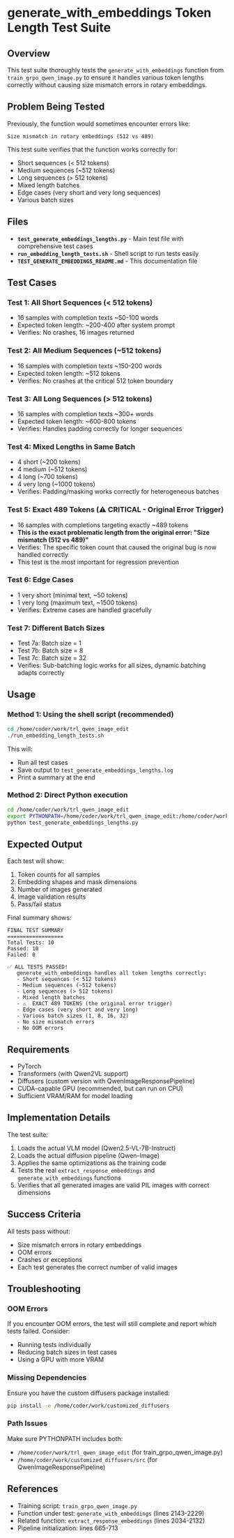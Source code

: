 # generate_with_embeddings Token Length Test Suite

## Overview

This test suite thoroughly tests the `generate_with_embeddings` function from `train_grpo_qwen_image.py` to ensure it handles various token lengths correctly without causing size mismatch errors in rotary embeddings.

## Problem Being Tested

Previously, the function would sometimes encounter errors like:
```
Size mismatch in rotary embeddings (512 vs 489)
```

This test suite verifies that the function works correctly for:
- Short sequences (< 512 tokens)
- Medium sequences (~512 tokens)
- Long sequences (> 512 tokens)
- Mixed length batches
- Edge cases (very short and very long sequences)
- Various batch sizes

## Files

- **`test_generate_embeddings_lengths.py`** - Main test file with comprehensive test cases
- **`run_embedding_length_tests.sh`** - Shell script to run tests easily
- **`TEST_GENERATE_EMBEDDINGS_README.md`** - This documentation file

## Test Cases

### Test 1: All Short Sequences (< 512 tokens)
- 16 samples with completion texts ~50-100 words
- Expected token length: ~200-400 after system prompt
- Verifies: No crashes, 16 images returned

### Test 2: All Medium Sequences (~512 tokens)
- 16 samples with completion texts ~150-200 words
- Expected token length: ~512 tokens
- Verifies: No crashes at the critical 512 token boundary

### Test 3: All Long Sequences (> 512 tokens)
- 16 samples with completion texts ~300+ words
- Expected token length: ~600-800 tokens
- Verifies: Handles padding correctly for longer sequences

### Test 4: Mixed Lengths in Same Batch
- 4 short (~200 tokens)
- 4 medium (~512 tokens)
- 4 long (~700 tokens)
- 4 very long (~1000 tokens)
- Verifies: Padding/masking works correctly for heterogeneous batches

### Test 5: Exact 489 Tokens (⚠️ CRITICAL - Original Error Trigger)
- 16 samples with completions targeting exactly ~489 tokens
- **This is the exact problematic length from the original error: "Size mismatch (512 vs 489)"**
- Verifies: The specific token count that caused the original bug is now handled correctly
- This test is the most important for regression prevention

### Test 6: Edge Cases
- 1 very short (minimal text, ~50 tokens)
- 1 very long (maximum text, ~1500 tokens)
- Verifies: Extreme cases are handled gracefully

### Test 7: Different Batch Sizes
- Test 7a: Batch size = 1
- Test 7b: Batch size = 8
- Test 7c: Batch size = 32
- Verifies: Sub-batching logic works for all sizes, dynamic batching adapts correctly

## Usage

### Method 1: Using the shell script (recommended)

```bash
cd /home/coder/work/trl_qwen_image_edit
./run_embedding_length_tests.sh
```

This will:
- Run all test cases
- Save output to `test_generate_embeddings_lengths.log`
- Print a summary at the end

### Method 2: Direct Python execution

```bash
cd /home/coder/work/trl_qwen_image_edit
export PYTHONPATH=/home/coder/work/trl_qwen_image_edit:/home/coder/work/customized_diffusers/src:$PYTHONPATH
python test_generate_embeddings_lengths.py
```

## Expected Output

Each test will show:
1. Token counts for all samples
2. Embedding shapes and mask dimensions
3. Number of images generated
4. Image validation results
5. Pass/fail status

Final summary shows:
```
FINAL TEST SUMMARY
==================
Total Tests: 10
Passed: 10
Failed: 0

✅ ALL TESTS PASSED!
   generate_with_embeddings handles all token lengths correctly:
   - Short sequences (< 512 tokens)
   - Medium sequences (~512 tokens)
   - Long sequences (> 512 tokens)
   - Mixed length batches
   - ⚠️  EXACT 489 TOKENS (the original error trigger)
   - Edge cases (very short and very long)
   - Various batch sizes (1, 8, 16, 32)
   - No size mismatch errors
   - No OOM errors
```

## Requirements

- PyTorch
- Transformers (with Qwen2VL support)
- Diffusers (custom version with QwenImageResponsePipeline)
- CUDA-capable GPU (recommended, but can run on CPU)
- Sufficient VRAM/RAM for model loading

## Implementation Details

The test suite:
1. Loads the actual VLM model (Qwen2.5-VL-7B-Instruct)
2. Loads the actual diffusion pipeline (Qwen-Image)
3. Applies the same optimizations as the training code
4. Tests the real `extract_response_embeddings` and `generate_with_embeddings` functions
5. Verifies that all generated images are valid PIL images with correct dimensions

## Success Criteria

All tests pass without:
- Size mismatch errors in rotary embeddings
- OOM errors
- Crashes or exceptions
- Each test generates the correct number of valid images

## Troubleshooting

### OOM Errors
If you encounter OOM errors, the test will still complete and report which tests failed. Consider:
- Running tests individually
- Reducing batch sizes in test cases
- Using a GPU with more VRAM

### Missing Dependencies
Ensure you have the custom diffusers package installed:
```bash
pip install -e /home/coder/work/customized_diffusers
```

### Path Issues
Make sure PYTHONPATH includes both:
- `/home/coder/work/trl_qwen_image_edit` (for train_grpo_qwen_image.py)
- `/home/coder/work/customized_diffusers/src` (for QwenImageResponsePipeline)

## References

- Training script: `train_grpo_qwen_image.py`
- Function under test: `generate_with_embeddings` (lines 2143-2229)
- Related function: `extract_response_embeddings` (lines 2034-2132)
- Pipeline initialization: lines 665-713

